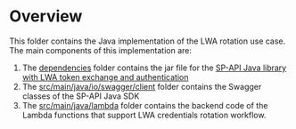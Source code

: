 # Overview
This folder contains the Java implementation of the LWA rotation use case. The main components of this implementation are:
1. The [dependencies](dependencies) folder contains the jar file for the [SP-API Java library with LWA token exchange and authentication](https://developer-docs.amazon.com/sp-api/docs/generating-a-java-sdk-with-lwa-token-exchange-and-authentication)
2. The [src/main/java/io/swagger/client](src/main/java/io/swagger/client) folder contains the Swagger classes of the SP-API Java SDK
3. The [src/main/java/lambda](src/main/java/lambda) folder contains the backend code of the Lambda functions that support LWA credentials rotation workflow.